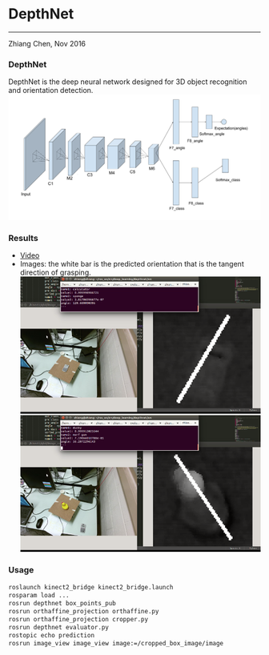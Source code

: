 # DepthNet
---
Zhiang Chen, Nov 2016

### DepthNet
DepthNet is the deep neural network designed for 3D object recognition and orientation detection.
![alt tag](./DepthNet.png)

### Results
* [Video](https://www.youtube.com/watch?v=qwG2HYK_bys)
* Images: the white bar is the predicted orientation that is the tangent direction of grasping.
![alt tag](./calc.png)
![alt tag](./duck.png)

### Usage
```shell
roslaunch kinect2_bridge kinect2_bridge.launch
rosparam load ...
rosrun depthnet box_points_pub
rosrun orthaffine_projection orthaffine.py
rosrun orthaffine_projection cropper.py
rosrun depthnet evaluator.py
rostopic echo prediction
rosrun image_view image_view image:=/cropped_box_image/image
```
